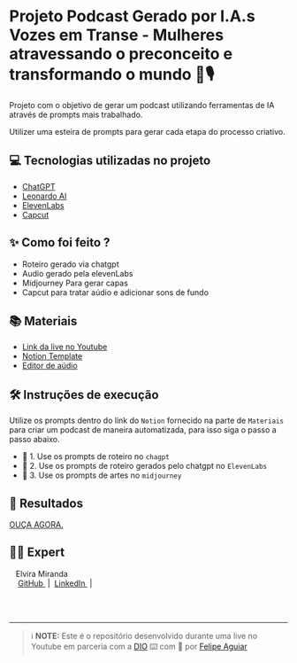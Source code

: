 
# Projeto Podcast Gerado por I.A.s Vozes em Transe - Mulheres atravessando o preconceito e transformando o mundo 💪🎙

Projeto com o objetivo de gerar um podcast utilizando ferramentas de IA através de prompts mais trabalhado.

Utilizer uma esteira de prompts para gerar cada etapa do processo criativo.

## 💻 Tecnologias utilizadas no projeto

- [ChatGPT](https://chat.openai.com/) 
- [Leonardo AI](https://leonardo.ai/)
- [ElevenLabs](https://beta.elevenlabs.io/)
- [Capcut](https://www.capcut.com/pt-br/)

## ✨ Como foi feito ?

- Roteiro gerado via chatgpt
- Audio gerado pela elevenLabs
- Midjourney Para gerar capas
- Capcut para tratar aúdio e adicionar sons de fundo

## 📚 Materiais

- [Link da live no Youtube](https://www.youtube.com)
- [Notion Template](https://helpful-jump-17b.notion.site/PAS-Podcast-AI-Studio-210489e15d7a4a73b743bb159e45d06f?pvs=4)
- [Editor de aúdio](https://www.capcut.com/editor?from_page=landing_page&__action_from=picture_V%C3%ADdeos%20profissionais%20em%20minutos,%20n%C3%A3o%20em%20horas.)


## 🛠️ Instruções de execução

Utilize os prompts dentro do link do `Notion` fornecido na parte de `Materiais` para criar um podcast de maneira automatizada, para isso siga o passo a passo abaixo.

- 🤖 1. Use os prompts de roteiro no `chagpt`
- 🤖 2. Use os prompts de roteiro gerados pelo chatgpt no  `ElevenLabs`
- 🤖 3. Use os prompts de artes no `midjourney`

## 🚀 Resultados
[OUÇA AGORA.](https://www.youtube.com/playlist?list=PLtFRWK3uuEwF87-Hm_w2pjEB3mHveI2xP) 


## 👨‍💻 Expert

<p>
    <p>&nbsp&nbsp&nbspElvira Miranda<br>
    &nbsp&nbsp&nbsp
    <a 
        href="https://github.com/elviraafmiranda">
        GitHub
    </a>
    &nbsp;|&nbsp;
    <a 
        href="www.linkedin.com/in/elviraafmiranda">
        LinkedIn
    </a>
    &nbsp;|&nbsp;</p>
</p>
<br/><br/>
<p>

---
 > ℹ️ **NOTE:** Este é o repositório desenvolvido durante uma live no Youtube em parceria com a [DIO](https://dio.me)
⌨️ com 💜 por [Felipe Aguiar](https://github.com/felipeAguiarCode)
